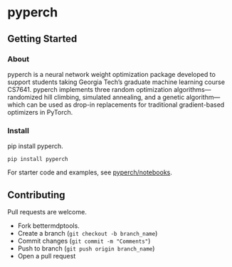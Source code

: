 
# pyperch

## Getting Started

### About
pyperch is a neural network weight optimization package developed to support students taking Georgia Tech’s graduate machine learning course CS7641. 
pyperch implements three random optimization algorithms—randomized hill climbing, simulated annealing, and a genetic algorithm—which can be used as drop-in replacements for traditional gradient-based optimizers in PyTorch.
### Install 

pip install pyperch.   

```
pip install pyperch
```

For starter code and examples, see [pyperch/notebooks](notebooks). 

## Contributing

Pull requests are welcome.  

* Fork bettermdptools.
* Create a branch (`git checkout -b branch_name`)
* Commit changes (`git commit -m "Comments"`)
* Push to branch (`git push origin branch_name`)
* Open a pull request